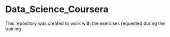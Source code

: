 # Data_Science_Coursera
This repository was created to work with the exercises requested during the training
